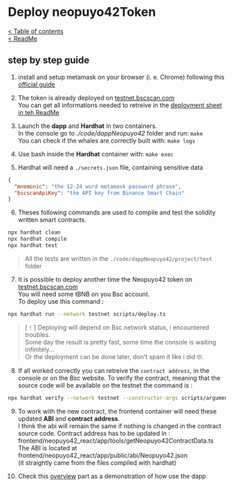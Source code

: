 # Deploy neopuyo42Token

[< Table of contents](../documentation/tokenizerDocumentation.md)  
[< ReadMe](../README.md)  

## step by step guide

1. install and setup metamask on your browser (i. e. Chrome) following this [official guide](https://academy.binance.com/en/articles/connecting-metamask-to-binance-smart-chain)

2. The token is already deployed on [testnet.bscscan.com](https://testnet.bscscan.com/)  
You can get all informations needed to retreive in the [deployment sheet in teh ReadMe](../README.md#deployment-sheet)

3. Launch the **dapp** and **Hardhat** in two containers.  
In the console go to *./code/dappNeopuyo42* folder and run: `make`  
You can check if the whales are correctly built with: `make logs`

4. Use bash inside the **Hardhat** container with: `make exec`  

5. Hardhat will need a `./secrets.json` file, containing sensitive data

```json
{
  "mnemonic": "the 12-24 word metamask password phrase",
  "bscscanApiKey": "the API key from Binance Smart Chain"
}
```

6. Theses following commands are used to compile and test the solidity written smart contracts.

```bash
npx hardhat clean
npx hardhat compile
npx hardhat test
```
> All the tests are written in the `./code/dappNeopuyo42/project/test` folder

7. It is possible to deploy another time the Neopuyo42 token on [testnet.bscscan.com](https://testnet.bscscan.com/)  
You will need some tBNB on you Bsc account.  
To deploy use this command :

```bash
npx hardhat run --network testnet scripts/deploy.ts
```

> [ `!` ]  Deploying will depend on Bsc network status, i encountered troubles.  
Some day the result is pretty fast, some time the console is waiting infinitely...  
Or the deployment can be done later, don't spam it like i did 🤓.

8. If all worked correctly you can retreive the `contract address`, in the console or on the Bsc website.
To verify the contract, meaning that the source code will be available on the testnet the command is :

```bash
npx hardhat verify --network testnet --constructor-args scripts/arguments.ts CONTRACT_ADDRESS
```

9. To work with the new contract, the frontend container will need these updated **ABI** and **contract address**.  
I think the abi will remain the same if nothing is changed in the contract source code.
Contract address has to be updated in : frontend/neopuyo42_react/app/tools/getNeopuyo42ContractData.ts  
The ABI is located at frontend/neopuyo42_react/app/public/abi/Neopuyo42.json  
(it straightly came from the files compiled with hardhat)  

10. Check this [overview](../README.md#project-overview) part as a demonstration of how use the dapp